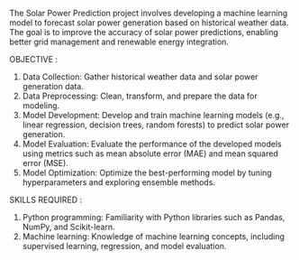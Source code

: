 The Solar Power Prediction project involves developing a machine learning model to forecast solar power generation based on historical weather data.
The goal is to improve the accuracy of solar power predictions, enabling better grid management and renewable energy integration.

OBJECTIVE :
1. Data Collection: Gather historical weather data and solar power generation data.
2. Data Preprocessing: Clean, transform, and prepare the data for modeling.
3. Model Development: Develop and train machine learning models (e.g., linear regression, decision trees, random forests) to predict solar power generation.
4. Model Evaluation: Evaluate the performance of the developed models using metrics such as mean absolute error (MAE) and mean squared error (MSE).
5. Model Optimization: Optimize the best-performing model by tuning hyperparameters and exploring ensemble methods.

SKILLS REQUIRED :
1. Python programming: Familiarity with Python libraries such as Pandas, NumPy, and Scikit-learn.
2. Machine learning: Knowledge of machine learning concepts, including supervised learning, regression, and model evaluation.
